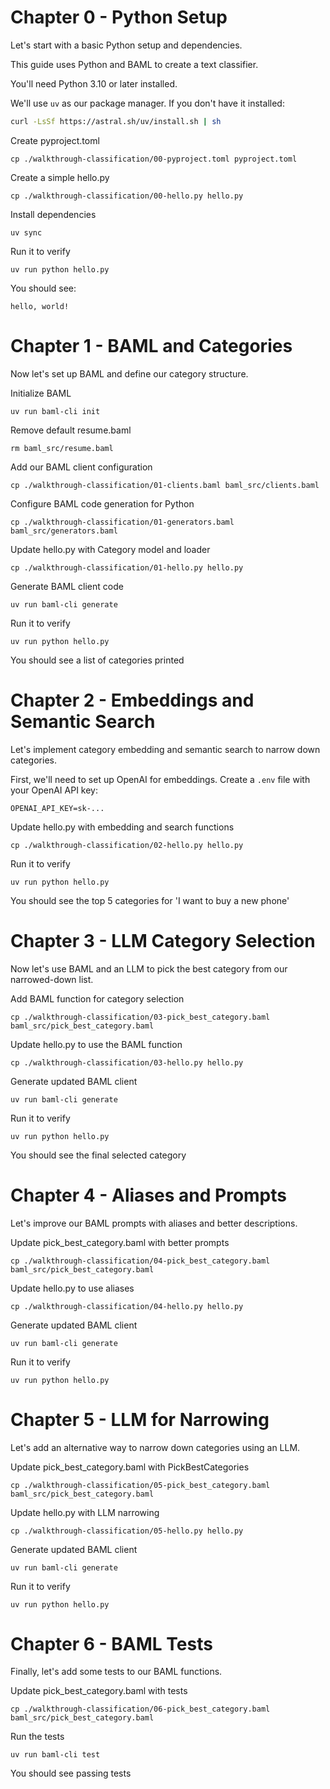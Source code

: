# Chapter 0 - Python Setup

Let's start with a basic Python setup and dependencies.

This guide uses Python and BAML to create a text classifier.

You'll need Python 3.10 or later installed.

We'll use `uv` as our package manager. If you don't have it installed:

```bash
curl -LsSf https://astral.sh/uv/install.sh | sh
```


Create pyproject.toml

    cp ./walkthrough-classification/00-pyproject.toml pyproject.toml

Create a simple hello.py

    cp ./walkthrough-classification/00-hello.py hello.py

Install dependencies

    uv sync

Run it to verify

    uv run python hello.py

You should see:

    hello, world!


# Chapter 1 - BAML and Categories

Now let's set up BAML and define our category structure.

Initialize BAML

    uv run baml-cli init

Remove default resume.baml

    rm baml_src/resume.baml

Add our BAML client configuration

    cp ./walkthrough-classification/01-clients.baml baml_src/clients.baml

Configure BAML code generation for Python

    cp ./walkthrough-classification/01-generators.baml baml_src/generators.baml

Update hello.py with Category model and loader

    cp ./walkthrough-classification/01-hello.py hello.py

Generate BAML client code

    uv run baml-cli generate

Run it to verify

    uv run python hello.py

You should see a list of categories printed


# Chapter 2 - Embeddings and Semantic Search

Let's implement category embedding and semantic search to narrow down categories.

First, we'll need to set up OpenAI for embeddings.
Create a `.env` file with your OpenAI API key:

```
OPENAI_API_KEY=sk-...
```


Update hello.py with embedding and search functions

    cp ./walkthrough-classification/02-hello.py hello.py

Run it to verify

    uv run python hello.py

You should see the top 5 categories for 'I want to buy a new phone'


# Chapter 3 - LLM Category Selection

Now let's use BAML and an LLM to pick the best category from our narrowed-down list.

Add BAML function for category selection

    cp ./walkthrough-classification/03-pick_best_category.baml baml_src/pick_best_category.baml

Update hello.py to use the BAML function

    cp ./walkthrough-classification/03-hello.py hello.py

Generate updated BAML client

    uv run baml-cli generate

Run it to verify

    uv run python hello.py

You should see the final selected category


# Chapter 4 - Aliases and Prompts

Let's improve our BAML prompts with aliases and better descriptions.

Update pick_best_category.baml with better prompts

    cp ./walkthrough-classification/04-pick_best_category.baml baml_src/pick_best_category.baml

Update hello.py to use aliases

    cp ./walkthrough-classification/04-hello.py hello.py

Generate updated BAML client

    uv run baml-cli generate

Run it to verify

    uv run python hello.py


# Chapter 5 - LLM for Narrowing

Let's add an alternative way to narrow down categories using an LLM.

Update pick_best_category.baml with PickBestCategories

    cp ./walkthrough-classification/05-pick_best_category.baml baml_src/pick_best_category.baml

Update hello.py with LLM narrowing

    cp ./walkthrough-classification/05-hello.py hello.py

Generate updated BAML client

    uv run baml-cli generate

Run it to verify

    uv run python hello.py


# Chapter 6 - BAML Tests

Finally, let's add some tests to our BAML functions.

Update pick_best_category.baml with tests

    cp ./walkthrough-classification/06-pick_best_category.baml baml_src/pick_best_category.baml

Run the tests

    uv run baml-cli test

You should see passing tests

